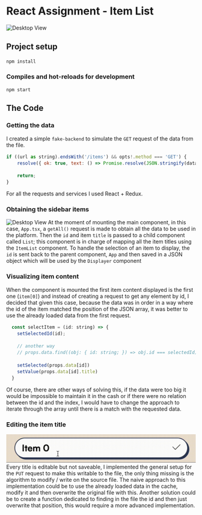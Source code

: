 # React Assignment - Item List

![Desktop View](docs/homepage.gif)

## Project setup
```
npm install
```

### Compiles and hot-reloads for development
```
npm start
```

## The Code
### Getting the data
I created a simple `fake-backend` to simulate the `GET` request of the data from the file.
```javascript
if ((url as string).endsWith('/items') && opts!.method === 'GET') {
    resolve({ ok: true, text: () => Promise.resolve(JSON.stringify(data)) } as Response);

    return;
}
```
For all the requests and services I used React + Redux.

### Obtaining the sidebar items
![Desktop View](docs/item_list.gif)
At the moment of mounting the main component, in this case, `App.tsx`, a `getAll()` request is made to obtain all the data to be used in the platform. Then the `id` and item `title` is passed to a child component called `List`; this component is in charge of mapping all the item titles using the `ItemList` component. To handle the selection of an item to display, the `id` is sent back to the parent component, `App` and then saved in a JSON object which will be used by the `Displayer` component

### Visualizing item content
When the component is mounted the first item content displayed is the first one (`item[0]`) and instead of creating a request to get any element by id, I decided that given this case, because the data was in order in a way where the id of the item matched the position of the JSON array, it was better to use the already loaded data from the first request. 
```javascript
  const selectItem = (id: string) => {
    setSelectedId(id);
    
    // another way
    // props.data.find((obj: { id: string; }) => obj.id === selectedId);

    setSelected(props.data[id])
    setValue(props.data[id].title)
  }
```
Of course, there are other ways of solving this, if the data were too big it would be impossible to maintain it in the cash or if there were no relation between the id and the index, I would have to change the approach to iterate through the array until there is a match with the requested data.

### Editing the item title
![Desktop View](docs/title_bar.gif)
Every title is editable but not saveable, I implemented the general setup for the `PUT` request to make this writable to the file, the only thing missing is the algorithm to modify / write on the source file. 
The naive approach to this implementation could be to use the already loaded data in the cache, modify it and then overwrite the original file with this. Another solution could be to create a function dedicated to finding in the file the id and then just overwrite that position, this would require a more advanced implementation.